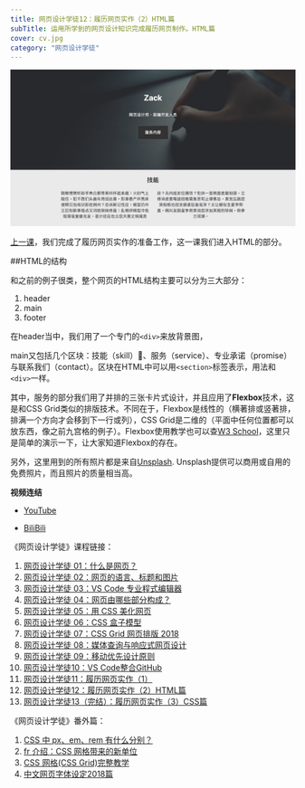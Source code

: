 ```yaml
---
title: 网页设计学徒12：履历网页实作（2）HTML篇
subTitle: 运用所学到的网页设计知识完成履历网页制作。HTML篇
cover: cv.jpg
category: "网页设计学徒"
---
```


![履历网页实作](cv.jpg)

[上一课](/cv-website)，我们完成了履历网页实作的准备工作，这一课我们进入HTML的部分。

##HTML的结构

和之前的例子很类，整个网页的HTML结构主要可以分为三大部分：

1. header
2. main
3. footer

在header当中，我们用了一个专门的`<div>`来放背景图，

main又包括几个区块：技能（skill）、服务（service）、专业承诺（promise）与联系我们（contact）。区块在HTML中可以用`<section>`标签表示，用法和`<div>`一样。

其中，服务的部分我们用了并排的三张卡片式设计，并且应用了**Flexbox**技术，这是和CSS Grid类似的排版技术。不同在于，Flexbox是线性的（横著排或竖著排，排满一个方向才会移到下一行或列），CSS Grid是二维的（平面中任何位置都可以放东西，像之前九宫格的例子）。Flexbox使用教学也可以查[W3 School](http://www.w3school.com.cn/)，这里只是简单的演示一下，让大家知道Flexbox的存在。

另外，这里用到的所有照片都是来自[Unsplash](https://unsplash.com/). Unsplash提供可以商用或自用的免费照片，而且照片的质量相当高。

**视频连结**

* [YouTube](https://youtu.be/l65nZjkf5GY)

* [BiliBili](https://www.bilibili.com/video/av29195588/)


《网页设计学徒》课程链接：

1.  [网页设计学徒 01：什么是网页？](/web-design)
2.  [网页设计学徒 02：网页的语言、标题和图片](/html-tags)
3.  [网页设计学徒 03：VS Code 专业程式编辑器](/vs-code)
4.  [网页设计学徒 04：网页由哪些部分构成？](/html-sementic)
5.  [网页设计学徒 05：用 CSS 美化网页](/css)
6.  [网页设计学徒 06：CSS 盒子模型](/css-box-model)
7.  [网页设计学徒 07：CSS Grid 网页排版 2018](/css-grid)
8.  [网页设计学徒 08：媒体查询与响应式网页设计](/media-query)
9.  [网页设计学徒 09：移动优先设计原则](/mobile-first)
10. [网页设计学徒10：VS Code整合GitHub](/github-vscode)
11. [网页设计学徒11：履历网页实作（1）](/cv-website)
12. [网页设计学徒12：履历网页实作（2）HTML篇](/cv-html)
13. [网页设计学徒13（完结）：履历网页实作（3）CSS篇](/cv-css)

《网页设计学徒》番外篇：

1.  [CSS 中 px、em、rem 有什么分别？](/px-em-rem)
2.  [fr 介绍：CSS 网格带来的新单位](/fr-css-grid)
3.  [CSS 网格(CSS Grid)完整教学](/css-grid-grid)
4.  [中文网页字体设定2018篇](/chinese-font-family)

